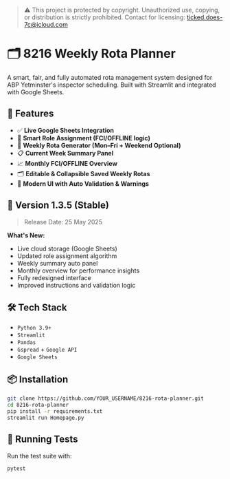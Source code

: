 > ⚠️ This project is protected by copyright. Unauthorized use, copying, or distribution is strictly prohibited.
> Contact for licensing: ticked.does-7c@icloud.com

# 🗂️ 8216 Weekly Rota Planner

A smart, fair, and fully automated rota management system designed for ABP Yetminster's inspector scheduling. Built with Streamlit and integrated with Google Sheets.

## 🔧 Features

- ✅ **Live Google Sheets Integration**
- 🎯 **Smart Role Assignment (FCI/OFFLINE logic)**
- 📆 **Weekly Rota Generator (Mon–Fri + Weekend Optional)**
- 📋 **Current Week Summary Panel**
- 📈 **Monthly FCI/OFFLINE Overview**
- 🗂️ **Editable & Collapsible Saved Weekly Rotas**
- 🎨 **Modern UI with Auto Validation & Warnings**

## 🚀 Version 1.3.5 (Stable)

> Release Date: 25 May 2025

**What's New:**
- Live cloud storage (Google Sheets)
- Updated role assignment algorithm
- Weekly summary auto panel
- Monthly overview for performance insights
- Fully redesigned interface
- Improved instructions and validation logic

## 🛠️ Tech Stack

- `Python 3.9+`
- `Streamlit`
- `Pandas`
- `Gspread` + `Google API`
- `Google Sheets`

## 📦 Installation

```bash
git clone https://github.com/YOUR_USERNAME/8216-rota-planner.git
cd 8216-rota-planner
pip install -r requirements.txt
streamlit run Homepage.py
```

## 🧪 Running Tests

Run the test suite with:

```bash
pytest
```
